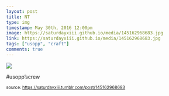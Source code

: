 ```yaml
---
layout: post
title: NT
type: img
timestamp: May 30th, 2016 12:00pm
image: https://saturdayxiii.github.io/media/145162968683.jpg
link: https://saturdayxiii.github.io/media/145162968683.jpg
tags: ["usopp", "craft"]
comments: true
---
```

<img src="https://saturdayxiii.github.io/media/145162968683.jpg"/>

#usopp’screw
 
  
<small>source: https://saturdayxiii.tumblr.com/post/145162968683</small>